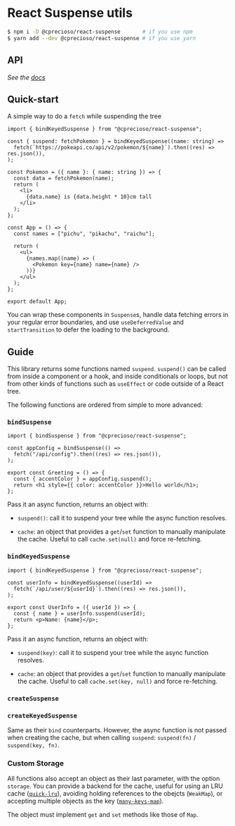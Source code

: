 # React Suspense utils

```sh
$ npm i -D @cprecioso/react-suspense       # if you use npm
$ yarn add --dev @cprecioso/react-suspense # if you use yarn
```

## API

_See the [docs](https://cprecioso.github.io/react-suspense/)_

## Quick-start

A simple way to do a `fetch` while suspending the tree

```tsx
import { bindKeyedSuspense } from "@cprecioso/react-suspense";

const { suspend: fetchPokemon } = bindKeyedSuspense((name: string) =>
  fetch(`https://pokeapi.co/api/v2/pokemon/${name}`).then((res) => res.json()),
);

const Pokemon = ({ name }: { name: string }) => {
  const data = fetchPokemon(name);
  return (
    <li>
      {data.name} is {data.height * 10}cm tall
    </li>
  );
};

const App = () => {
  const names = ["pichu", "pikachu", "raichu"];

  return (
    <ul>
      {names.map((name) => (
        <Pokemon key={name} name={name} />
      ))}
    </ul>
  );
};

export default App;
```

You can wrap these components in `Suspense`s, handle data fetching errors in
your regular error boundaries, and use `useDeferredValue` and `startTransition`
to defer the loading to the background.

## Guide

This library returns some functions named `suspend`. `suspend()` can be called
from inside a component or a hook, and inside conditionals or loops, but not
from other kinds of functions such as `useEffect` or code outside of a React
tree.

The following functions are ordered from simple to more advanced:

### `bindSuspense`

```tsx
import { bindSuspense } from "@cprecioso/react-suspense";

const appConfig = bindSuspense(() =>
  fetch("/api/config").then((res) => res.json()),
);

export const Greeting = () => {
  const { accentColor } = appConfig.suspend();
  return <h1 style={{ color: accentColor }}>Hello world</h1>;
};
```

Pass it an async function, returns an object with:

- `suspend()`: call it to suspend your tree while the async function resolves.

- `cache`: an object that provides a `get`/`set` function to manually manipulate
  the cache. Useful to call `cache.set(null)` and force re-fetching.

### `bindKeyedSuspense`

```tsx
import { bindKeyedSuspense } from "@cprecioso/react-suspense";

const userInfo = bindKeyedSuspense((userId) =>
  fetch(`/api/user/${userId}`).then((res) => res.json()),
);

export const UserInfo = ({ userId }) => {
  const { name } = userInfo.suspend(userId);
  return <p>Name: {name}</p>;
};
```

Pass it an async function, returns an object with:

- `suspend(key)`: call it to suspend your tree while the async function
  resolves.

- `cache`: an object that provides a `get`/`set` function to manually manipulate
  the cache. Useful to call `cache.set(key, null)` and force re-fetching.

### `createSuspense`

### `createKeyedSuspense`

Same as their `bind` counterparts. However, the async function is not passed
when creating the cache, but when calling `suspend`: `suspend(fn)` /
`suspend(key, fn)`.

### Custom Storage

All functions also accept an object as their last parameter, with the option
`storage`. You can provide a backend for the cache, useful for using an LRU
cache ([`quick-lru`](https://github.com/sindresorhus/quick-lru)), avoiding
holding references to the obejcts (`WeakMap`), or accepting multiple objects as
the key ([`many-keys-map`](https://github.com/fregante/many-keys-map)).

The object must implement `get` and `set` methods like those of `Map`.
